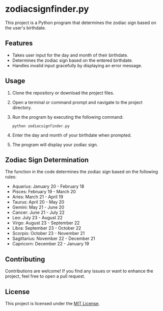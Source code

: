 # zodiacsignfinder.py

This project is a Python program that determines the zodiac sign based on the user's birthdate.

## Features

- Takes user input for the day and month of their birthdate.
- Determines the zodiac sign based on the entered birthdate.
- Handles invalid input gracefully by displaying an error message.

## Usage

1. Clone the repository or download the project files.

2. Open a terminal or command prompt and navigate to the project directory.

3. Run the program by executing the following command:

   ```
   python zodiacsignfinder.py
   ```

4. Enter the day and month of your birthdate when prompted.

5. The program will display your zodiac sign.

## Zodiac Sign Determination

The function in the code determines the zodiac sign based on the following rules:

- Aquarius: January 20 - February 18
- Pisces: February 19 - March 20
- Aries: March 21 - April 19
- Taurus: April 20 - May 20
- Gemini: May 21 - June 20
- Cancer: June 21 - July 22
- Leo: July 23 - August 22
- Virgo: August 23 - September 22
- Libra: September 23 - October 22
- Scorpio: October 23 - November 21
- Sagittarius: November 22 - December 21
- Capricorn: December 22 - January 19

## Contributing

Contributions are welcome! If you find any issues or want to enhance the project, feel free to open a pull request.

## License

This project is licensed under the [MIT License](LICENSE).
